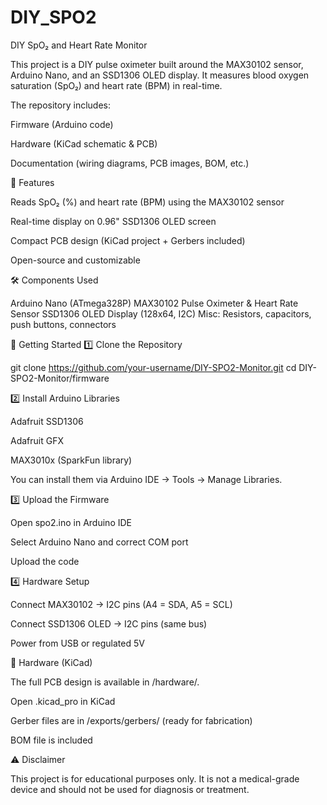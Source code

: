 # DIY_SPO2
DIY SpO₂ and Heart Rate Monitor

This project is a DIY pulse oximeter built around the MAX30102 sensor, Arduino Nano, and an SSD1306 OLED display.
It measures blood oxygen saturation (SpO₂) and heart rate (BPM) in real-time.

The repository includes:

Firmware (Arduino code)

Hardware (KiCad schematic & PCB)

Documentation (wiring diagrams, PCB images, BOM, etc.)

🚀 Features

Reads SpO₂ (%) and heart rate (BPM) using the MAX30102 sensor

Real-time display on 0.96" SSD1306 OLED screen

Compact PCB design (KiCad project + Gerbers included)

Open-source and customizable

🛠 Components Used

Arduino Nano (ATmega328P)
MAX30102 Pulse Oximeter & Heart Rate Sensor
SSD1306 OLED Display (128x64, I2C)
Misc: Resistors, capacitors, push buttons, connectors

🔧 Getting Started
1️⃣ Clone the Repository

git clone https://github.com/your-username/DIY-SPO2-Monitor.git
cd DIY-SPO2-Monitor/firmware

2️⃣ Install Arduino Libraries

Adafruit SSD1306

Adafruit GFX

MAX3010x (SparkFun library)

You can install them via Arduino IDE → Tools → Manage Libraries.

3️⃣ Upload the Firmware

Open spo2.ino in Arduino IDE

Select Arduino Nano and correct COM port

Upload the code

4️⃣ Hardware Setup

Connect MAX30102 → I2C pins (A4 = SDA, A5 = SCL)

Connect SSD1306 OLED → I2C pins (same bus)

Power from USB or regulated 5V

📐 Hardware (KiCad)

The full PCB design is available in /hardware/.

Open .kicad_pro in KiCad

Gerber files are in /exports/gerbers/ (ready for fabrication)

BOM file is included

⚠️ Disclaimer

This project is for educational purposes only.
It is not a medical-grade device and should not be used for diagnosis or treatment.

